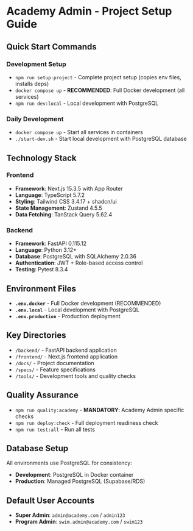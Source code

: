 # Academy Admin - Project Setup Guide

## Quick Start Commands

### Development Setup
- `npm run setup:project` - Complete project setup (copies env files, installs deps)
- `docker compose up` - **RECOMMENDED**: Full Docker development (all services)
- `npm run dev:local` - Local development with PostgreSQL

### Daily Development
- `docker compose up` - Start all services in containers
- `./start-dev.sh` - Start local development with PostgreSQL database

## Technology Stack

### Frontend
- **Framework**: Next.js 15.3.5 with App Router
- **Language**: TypeScript 5.7.2
- **Styling**: Tailwind CSS 3.4.17 + shadcn/ui
- **State Management**: Zustand 4.5.5
- **Data Fetching**: TanStack Query 5.62.4

### Backend
- **Framework**: FastAPI 0.115.12
- **Language**: Python 3.12+
- **Database**: PostgreSQL with SQLAlchemy 2.0.36
- **Authentication**: JWT + Role-based access control
- **Testing**: Pytest 8.3.4

## Environment Files
- **`.env.docker`** - Full Docker development (RECOMMENDED)
- **`.env.local`** - Local development with PostgreSQL
- **`.env.production`** - Production deployment

## Key Directories
- `/backend/` - FastAPI backend application
- `/frontend/` - Next.js frontend application
- `/docs/` - Project documentation
- `/specs/` - Feature specifications
- `/tools/` - Development tools and quality checks

## Quality Assurance
- `npm run quality:academy` - **MANDATORY**: Academy Admin specific checks
- `npm run deploy:check` - Full deployment readiness check
- `npm run test:all` - Run all tests

## Database Setup
All environments use PostgreSQL for consistency:
- **Development**: PostgreSQL in Docker container
- **Production**: Managed PostgreSQL (Supabase/RDS)

## Default User Accounts
- **Super Admin**: `admin@academy.com` / `admin123`
- **Program Admin**: `swim.admin@academy.com` / `swim123`